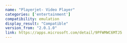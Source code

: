 ```yaml
---
name: "Playerjet- Video Player"
categories: ['entertainment']
compatibility: emulation
display_result: "Compatible"
version_from: "2.0.1.0"
link: https://apps.microsoft.com/detail/9PFWMWC6MTJ5
---
```

